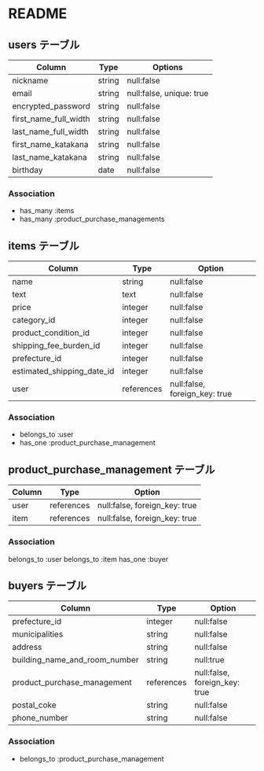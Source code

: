 # README

## users テーブル

| Column                | Type     | Options                  |
| --------------------- | -------- | ------------------------ |
| nickname              | string   | null:false               |
| email                 | string   | null:false, unique: true |
| encrypted_password    | string   | null:false               |
| first_name_full_width | string   | null:false               |
| last_name_full_width  | string   | null:false               |
| first_name_katakana   | string   | null:false               |
| last_name_katakana    | string   | null:false               |
| birthday              | date     | null:false               |


### Association

- has_many :items
- has_many  :product_purchase_managements

## items テーブル

| Column                     | Type       | Option                        |
| -------------------------- | ---------- | ------------------------------|
| name                       | string     | null:false                    |
| text                       | text       | null:false                    |
| price                      | integer    | null:false                    |
| category_id                | integer    | null:false                    |
| product_condition_id       | integer    | null:false                    |
| shipping_fee_burden_id     | integer    | null:false                    |
| prefecture_id              | integer    | null:false                    |
| estimated_shipping_date_id | integer    | null:false                    |
| user                       | references | null:false, foreign_key: true |

### Association

- belongs_to :user
- has_one    :product_purchase_management

## product_purchase_management テーブル

| Column  | Type       | Option                        |
| ------- | ---------- | ----------------------------- |
| user    | references | null:false, foreign_key: true |
| item    | references | null:false, foreign_key: true |

### Association

belongs_to :user 
belongs_to :item
has_one    :buyer

## buyers テーブル

| Column                        | Type       | Option                        |
| ----------------------------- | ---------- | ----------------------------- |
| prefecture_id                 | integer    | null:false                    |
| municipalities                | string     | null:false                    |
| address                       | string     | null:false                    |
| building_name_and_room_number | string     | null:true                     |
| product_purchase_management   | references | null:false, foreign_key: true |
| postal_coke                   | string     | null:false                    |
| phone_number                  | string     | null:false                    |

### Association

- belongs_to :product_purchase_management